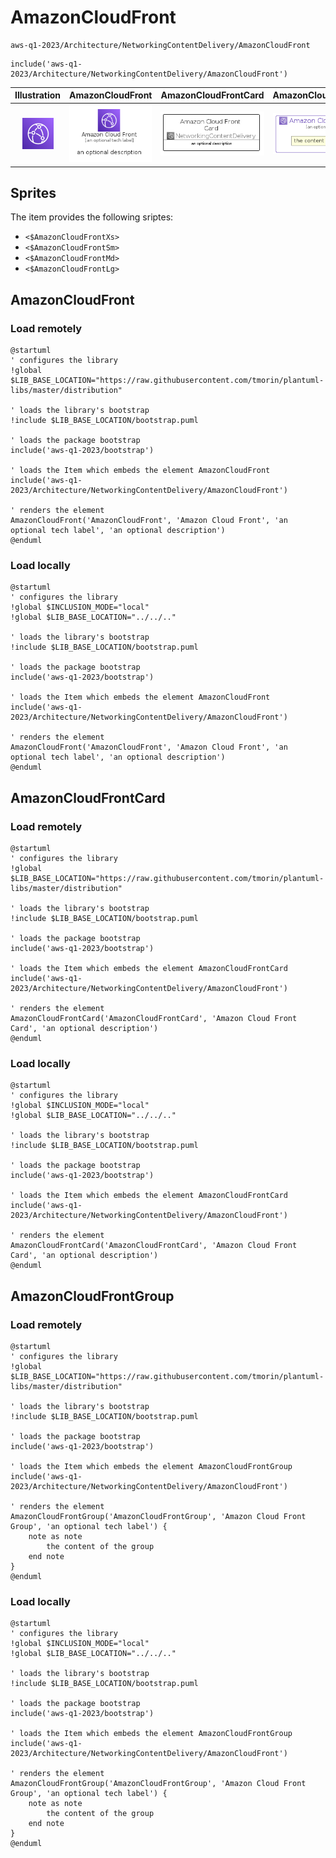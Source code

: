 # AmazonCloudFront


```text
aws-q1-2023/Architecture/NetworkingContentDelivery/AmazonCloudFront
```

```text
include('aws-q1-2023/Architecture/NetworkingContentDelivery/AmazonCloudFront')
```



| Illustration | AmazonCloudFront | AmazonCloudFrontCard | AmazonCloudFrontGroup |
| :---: | :---: | :---: | :---: |
| ![illustration for Illustration](../../../aws-q1-2023/Architecture/NetworkingContentDelivery/AmazonCloudFront.png) | ![illustration for AmazonCloudFront](../../../aws-q1-2023/Architecture/NetworkingContentDelivery/AmazonCloudFront.Local.png) | ![illustration for AmazonCloudFrontCard](../../../aws-q1-2023/Architecture/NetworkingContentDelivery/AmazonCloudFrontCard.Local.png) | ![illustration for AmazonCloudFrontGroup](../../../aws-q1-2023/Architecture/NetworkingContentDelivery/AmazonCloudFrontGroup.Local.png) |



## Sprites
The item provides the following sriptes:

- `<$AmazonCloudFrontXs>`
- `<$AmazonCloudFrontSm>`
- `<$AmazonCloudFrontMd>`
- `<$AmazonCloudFrontLg>`





## AmazonCloudFront

### Load remotely
```plantuml
@startuml
' configures the library
!global $LIB_BASE_LOCATION="https://raw.githubusercontent.com/tmorin/plantuml-libs/master/distribution"

' loads the library's bootstrap
!include $LIB_BASE_LOCATION/bootstrap.puml

' loads the package bootstrap
include('aws-q1-2023/bootstrap')

' loads the Item which embeds the element AmazonCloudFront
include('aws-q1-2023/Architecture/NetworkingContentDelivery/AmazonCloudFront')

' renders the element
AmazonCloudFront('AmazonCloudFront', 'Amazon Cloud Front', 'an optional tech label', 'an optional description')
@enduml
```

### Load locally
```plantuml
@startuml
' configures the library
!global $INCLUSION_MODE="local"
!global $LIB_BASE_LOCATION="../../.."

' loads the library's bootstrap
!include $LIB_BASE_LOCATION/bootstrap.puml

' loads the package bootstrap
include('aws-q1-2023/bootstrap')

' loads the Item which embeds the element AmazonCloudFront
include('aws-q1-2023/Architecture/NetworkingContentDelivery/AmazonCloudFront')

' renders the element
AmazonCloudFront('AmazonCloudFront', 'Amazon Cloud Front', 'an optional tech label', 'an optional description')
@enduml
```

## AmazonCloudFrontCard

### Load remotely
```plantuml
@startuml
' configures the library
!global $LIB_BASE_LOCATION="https://raw.githubusercontent.com/tmorin/plantuml-libs/master/distribution"

' loads the library's bootstrap
!include $LIB_BASE_LOCATION/bootstrap.puml

' loads the package bootstrap
include('aws-q1-2023/bootstrap')

' loads the Item which embeds the element AmazonCloudFrontCard
include('aws-q1-2023/Architecture/NetworkingContentDelivery/AmazonCloudFront')

' renders the element
AmazonCloudFrontCard('AmazonCloudFrontCard', 'Amazon Cloud Front Card', 'an optional description')
@enduml
```

### Load locally
```plantuml
@startuml
' configures the library
!global $INCLUSION_MODE="local"
!global $LIB_BASE_LOCATION="../../.."

' loads the library's bootstrap
!include $LIB_BASE_LOCATION/bootstrap.puml

' loads the package bootstrap
include('aws-q1-2023/bootstrap')

' loads the Item which embeds the element AmazonCloudFrontCard
include('aws-q1-2023/Architecture/NetworkingContentDelivery/AmazonCloudFront')

' renders the element
AmazonCloudFrontCard('AmazonCloudFrontCard', 'Amazon Cloud Front Card', 'an optional description')
@enduml
```

## AmazonCloudFrontGroup

### Load remotely
```plantuml
@startuml
' configures the library
!global $LIB_BASE_LOCATION="https://raw.githubusercontent.com/tmorin/plantuml-libs/master/distribution"

' loads the library's bootstrap
!include $LIB_BASE_LOCATION/bootstrap.puml

' loads the package bootstrap
include('aws-q1-2023/bootstrap')

' loads the Item which embeds the element AmazonCloudFrontGroup
include('aws-q1-2023/Architecture/NetworkingContentDelivery/AmazonCloudFront')

' renders the element
AmazonCloudFrontGroup('AmazonCloudFrontGroup', 'Amazon Cloud Front Group', 'an optional tech label') {
    note as note
        the content of the group
    end note
}
@enduml
```

### Load locally
```plantuml
@startuml
' configures the library
!global $INCLUSION_MODE="local"
!global $LIB_BASE_LOCATION="../../.."

' loads the library's bootstrap
!include $LIB_BASE_LOCATION/bootstrap.puml

' loads the package bootstrap
include('aws-q1-2023/bootstrap')

' loads the Item which embeds the element AmazonCloudFrontGroup
include('aws-q1-2023/Architecture/NetworkingContentDelivery/AmazonCloudFront')

' renders the element
AmazonCloudFrontGroup('AmazonCloudFrontGroup', 'Amazon Cloud Front Group', 'an optional tech label') {
    note as note
        the content of the group
    end note
}
@enduml
```

